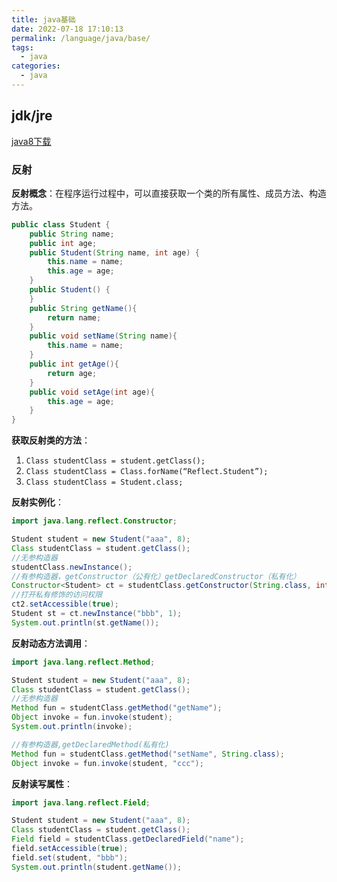 ```yaml
---
title: java基础
date: 2022-07-18 17:10:13
permalink: /language/java/base/
tags: 
  - java
categories:
  - java
---
```


## jdk/jre
[java8下载](https://www.oracle.com/java/technologies/downloads/#java8)


### 反射
**反射概念**：在程序运行过程中，可以直接获取一个类的所有属性、成员方法、构造方法。  
```java
public class Student {  
	public String name;  
	public int age;  
	public Student(String name, int age) {  
		this.name = name;  
		this.age = age;  
	}  
	public Student() {  
	}  
	public String getName(){  
		return name;  
	}  
	public void setName(String name){  
		this.name = name;  
	}  
	public int getAge(){  
		return age;  
	}  
	public void setAge(int age){  
		this.age = age;  
	}  
}
```
**获取反射类的方法**：
1. `Class studentClass = student.getClass();` 
2. `Class studentClass = Class.forName(“Reflect.Student”);`
3. `Class studentClass = Student.class;`

**反射实例化**：
```java
import java.lang.reflect.Constructor;

Student student = new Student("aaa", 8);
Class studentClass = student.getClass();
//无参构造器
studentClass.newInstance();
//有参构造器，getConstructor（公有化）getDeclaredConstructor（私有化）
Constructor<Student> ct = studentClass.getConstructor(String.class, int.class);
//打开私有修饰的访问权限
ct2.setAccessible(true);
Student st = ct.newInstance("bbb", 1);  
System.out.println(st.getName());
```
**反射动态方法调用**：
```java
import java.lang.reflect.Method;

Student student = new Student("aaa", 8);
Class studentClass = student.getClass();
//无参构造器
Method fun = studentClass.getMethod("getName");  
Object invoke = fun.invoke(student);
System.out.println(invoke);

//有参构造器,getDeclaredMethod(私有化)
Method fun = studentClass.getMethod("setName", String.class);  
Object invoke = fun.invoke(student, "ccc");
```
**反射读写属性**：
```java
import java.lang.reflect.Field;

Student student = new Student("aaa", 8);  
Class studentClass = student.getClass();  
Field field = studentClass.getDeclaredField("name");  
field.setAccessible(true);  
field.set(student, "bbb");  
System.out.println(student.getName());
```